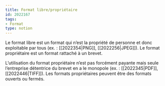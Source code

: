 ```yaml
---
title: Format libre/propriétaire
id: 2022167
tags:
- Format
type: notion
---
```


Le format libre est un format qui n’est la propriété de personne et donc exploitable par tous (ex. : [[2022354|PNG]], [[2022256|JPEG]]). Le format propriétaire est un format rattaché à un brevet. 

L’utilisation du format propriétaire n’est pas forcément payante mais seule l’entreprise détentrice du brevet en a le monopole (ex. : [[2022345|PDF]], [[2022446|TIFF]]). Les formats propriétaires peuvent être des formats ouverts ou fermés.

